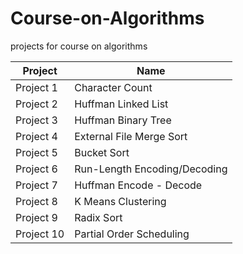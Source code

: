 # Course-on-Algorithms
projects for course on algorithms


Project | Name
------------ | -------------
Project 1 | Character Count
Project 2 | Huffman Linked List
Project 3 | Huffman Binary Tree
Project 4 | External File Merge Sort
Project 5 | Bucket Sort
Project 6 | Run-Length Encoding/Decoding
Project 7 | Huffman Encode - Decode
Project 8 | K Means Clustering
Project 9 | Radix Sort
Project 10 | Partial Order Scheduling
